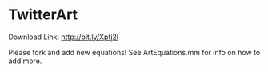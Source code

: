 TwitterArt
==========

Download Link: http://bit.ly/Xptj2l

Please fork and add new equations! See ArtEquations.mm for info on how to add more.
